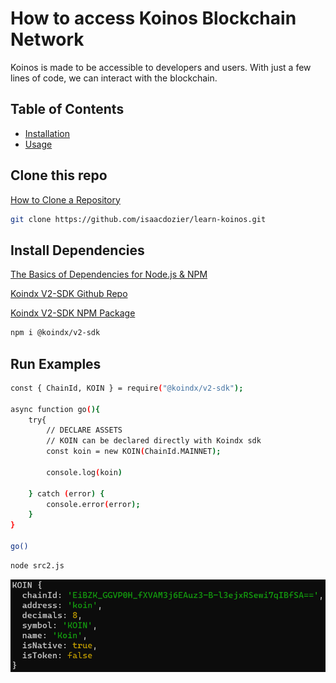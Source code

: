 # How to access Koinos Blockchain Network

Koinos is made to be accessible to developers and users. With just a few lines of code, we can interact with the blockchain.

## Table of Contents

- [Installation](#installation)
- [Usage](#usage)

## Clone this repo

[How to Clone a Repository](https://docs.github.com/en/repositories/creating-and-managing-repositories/cloning-a-repository)

```sh
git clone https://github.com/isaacdozier/learn-koinos.git
```

## Install Dependencies

[The Basics of Dependencies for Node.js & NPM](https://nodesource.com/blog/the-basics-of-package-json-in-node-js-and-npm/)

[Koindx V2-SDK Github Repo](https://github.com/koindx/v2-sdk)

[Koindx V2-SDK NPM Package](https://www.npmjs.com/package/@koindx/v2-sdk)

```sh
npm i @koindx/v2-sdk
```

## Run Examples

```sh
const { ChainId, KOIN } = require("@koindx/v2-sdk");

async function go(){
    try{
        // DECLARE ASSETS
        // KOIN can be declared directly with Koindx sdk
        const koin = new KOIN(ChainId.MAINNET);

        console.log(koin)

    } catch (error) {
        console.error(error);
    }
}

go()
```

```sh
node src2.js
```

![src2 console output example](https://github.com/isaacdozier/learn-koinos/blob/main/src2%20console%20output.png)
